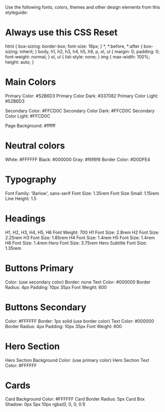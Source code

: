 Use the following fonts, colors, themes and other design elements from this styleguide:

# Always use this CSS Reset
html { box-sizing: border-box; font-size: 16px; } *, *:before, *:after { box-sizing: inherit; } body, h1, h2, h3, h4, h5, h6, p, ol, ul { margin: 0; padding: 0; font-weight: normal; } ol, ul { list-style: none; } img { max-width: 100%; height: auto; }

# Main Colors
Primary Color: #52B6D3
Primary Color Dark: #337082
Primary Color Light: #52B6D3

Secondary Color: #FFCD0C
Secondary Color Dark: #FFCD0C
Secondary Color Light: #FFCD0C

Page Background: #ffffff

# Neutral colors
White: #FFFFFF
Black: #000000
Gray: #f6f6f6
Border Color: #D0DFE4

# Typography
Font Family: 'Barlow', sans-serif
Font Size: 1.35rem
Font Size Small: 1.15rem
Line Height: 1.5

# Headings
H1, H2, H3, H4, H5, H6 Font Weight: 700
H1 Font Size: 2.8rem
H2 Font Size: 2.25rem
H3 Font Size: 1.85rem
H4 Font Size: 1.4rem
H5 Font Size: 1.4rem
H6 Font Size: 1.4rem
Hero Font Size: 3.75rem
Hero Subtitle Font Size: 1.35rem

# Buttons Primary
Color: (use secondary color)
Border: none
Text Color: #000000
Border Radius: 4px
Padding: 10px 35px
Font Weight: 600

# Buttons Secondary
Color: #FFFFFF
Border: 1px solid (use border color)
Text Color: #000000
Border Radius: 4px
Padding: 10px 35px
Font Weight: 600

# Hero Section
Hero Section Background Color: (use primary color)
Hero Section Text Color: #FFFFFF

# Cards
Card Background Color: #FFFFFF
Card Border Radius: 5px
Card Box Shadow: 0px 5px 10px rgba(0, 0, 0, 0.1)


